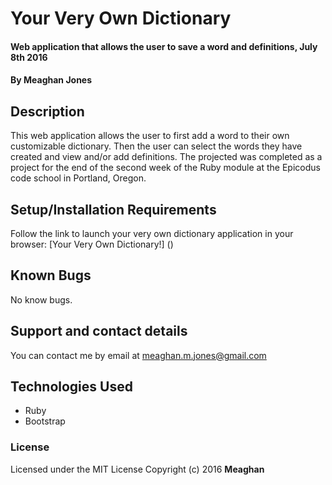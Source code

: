 # Your Very Own Dictionary

#### Web application that allows the user to save a word and definitions, July 8th 2016

#### By Meaghan Jones

## Description

This web application allows the user to first add a word to their own customizable dictionary. Then the user can select the words they have created and view and/or add definitions. The projected was completed as a project for the end of the second week of the Ruby module at the Epicodus code school in Portland, Oregon.

## Setup/Installation Requirements

Follow the link to launch your very own dictionary application in your browser: [Your Very Own Dictionary!] ()


## Known Bugs

No know bugs.

## Support and contact details

You can contact me by email at meaghan.m.jones@gmail.com

## Technologies Used

* Ruby
* Bootstrap

### License

Licensed under the MIT License
Copyright (c) 2016 **Meaghan**
